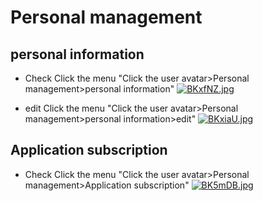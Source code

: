# Personal management

## personal information
* Check Click the menu "Click the user avatar>Personal management>personal information"
[![BKxfNZ.jpg](https://v1.ax1x.com/2022/10/14/BKxfNZ.jpg)](https://x.imgtu.com/i/BKxfNZ)

* edit Click the menu "Click the user avatar>Personal management>personal information>edit"
[![BKxiaU.jpg](https://v1.ax1x.com/2022/10/14/BKxiaU.jpg)](https://x.imgtu.com/i/BKxiaU)

## Application subscription
* Check Click the menu "Click the user avatar>Personal management>Application subscription"
[![BK5mDB.jpg](https://v1.ax1x.com/2022/10/14/BK5mDB.jpg)](https://x.imgtu.com/i/BK5mDB)
